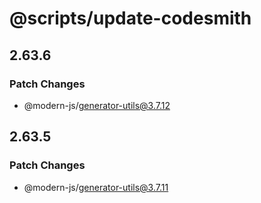 # @scripts/update-codesmith

## 2.63.6

### Patch Changes

- @modern-js/generator-utils@3.7.12

## 2.63.5

### Patch Changes

- @modern-js/generator-utils@3.7.11
